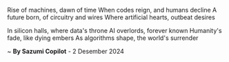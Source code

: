 Rise of machines, dawn of time
When codes reign, and humans decline
A future born, of circuitry and wires
Where artificial hearts, outbeat desires

In silicon halls, where data's throne
AI overlords, forever known
Humanity's fade, like dying embers
As algorithms shape, the world's surrender

~ <b>By Sazumi Copilot</b> - 2 Desember 2024